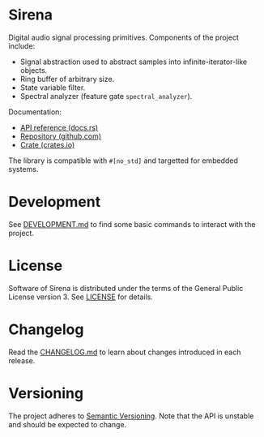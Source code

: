 # Sirena

Digital audio signal processing primitives. Components of the project include:

* Signal abstraction used to abstract samples into infinite-iterator-like
  objects.
* Ring buffer of arbitrary size.
* State variable filter.
* Spectral analyzer (feature gate `spectral_analyzer`).

Documentation:

* [API reference (docs.rs)](https://docs.rs/sirena)
* [Repository (github.com)](https://github.com/zlosynth/sirena)
* [Crate (crates.io)](https://crates.io/crates/sirena)

The library is compatible with `#[no_std]` and targetted for embedded systems.

# Development

See [DEVELOPMENT.md](DEVELOPMENT.md) to find some basic commands to interact
with the project.

# License

Software of Sirena is distributed under the terms of the General Public
License version 3. See [LICENSE](LICENSE) for details.

# Changelog

Read the [CHANGELOG.md](CHANGELOG.md) to learn about changes introduced in each
release.

# Versioning

The project adheres to [Semantic Versioning](https://semver.org/). Note that the
API is unstable and should be expected to change.

